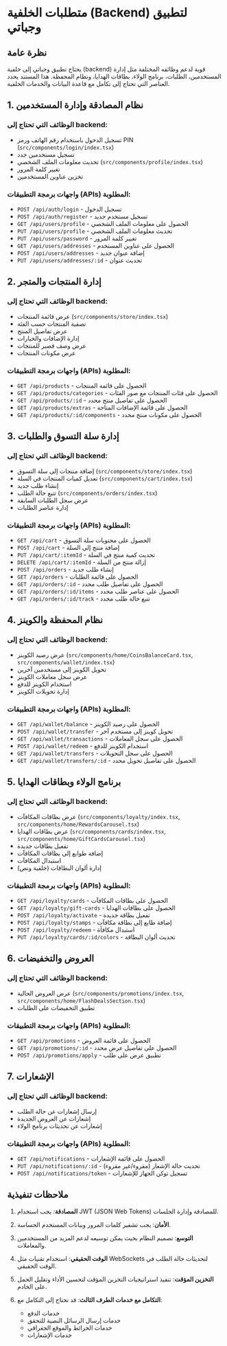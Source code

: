 # متطلبات الخلفية (Backend) لتطبيق وجباتي

## نظرة عامة

يحتاج تطبيق وجباتي إلى خلفية (backend) قوية لدعم وظائفه المختلفة مثل إدارة المستخدمين، الطلبات، برنامج الولاء، بطاقات الهدايا، ونظام المحفظة. هذا المستند يحدد العناصر التي تحتاج إلى تكامل مع قاعدة البيانات والخدمات الخلفية.

## 1. نظام المصادقة وإدارة المستخدمين

### الوظائف التي تحتاج إلى backend:
- تسجيل الدخول باستخدام رقم الهاتف ورمز PIN (`src/components/login/index.tsx`)
- تسجيل مستخدمين جدد
- تحديث معلومات الملف الشخصي (`src/components/profile/index.tsx`)
- تغيير كلمة المرور
- تخزين عناوين المستخدمين

### واجهات برمجة التطبيقات (APIs) المطلوبة:
- `POST /api/auth/login` - تسجيل الدخول
- `POST /api/auth/register` - تسجيل مستخدم جديد
- `GET /api/users/profile` - الحصول على معلومات الملف الشخصي
- `PUT /api/users/profile` - تحديث معلومات الملف الشخصي
- `PUT /api/users/password` - تغيير كلمة المرور
- `GET /api/users/addresses` - الحصول على عناوين المستخدم
- `POST /api/users/addresses` - إضافة عنوان جديد
- `PUT /api/users/addresses/:id` - تحديث عنوان

## 2. إدارة المنتجات والمتجر

### الوظائف التي تحتاج إلى backend:
- عرض قائمة المنتجات (`src/components/store/index.tsx`)
- تصفية المنتجات حسب الفئة
- عرض تفاصيل المنتج
- إدارة الإضافات والخيارات
- عرض وصف قصير للمنتجات
- عرض مكونات المنتجات

### واجهات برمجة التطبيقات (APIs) المطلوبة:
- `GET /api/products` - الحصول على قائمة المنتجات
- `GET /api/products/categories` - الحصول على فئات المنتجات مع صور الفئات
- `GET /api/products/:id` - الحصول على تفاصيل منتج محدد
- `GET /api/products/extras` - الحصول على قائمة الإضافات المتاحة
- `GET /api/products/:id/components` - الحصول على مكونات منتج محدد

## 3. إدارة سلة التسوق والطلبات

### الوظائف التي تحتاج إلى backend:
- إضافة منتجات إلى سلة التسوق (`src/components/store/index.tsx`)
- تعديل كميات المنتجات في السلة (`src/components/cart/index.tsx`)
- إنشاء طلب جديد
- تتبع حالة الطلب (`src/components/orders/index.tsx`)
- عرض سجل الطلبات السابقة
- إدارة عناصر الطلبات

### واجهات برمجة التطبيقات (APIs) المطلوبة:
- `GET /api/cart` - الحصول على محتويات سلة التسوق
- `POST /api/cart` - إضافة منتج إلى السلة
- `PUT /api/cart/:itemId` - تحديث كمية منتج في السلة
- `DELETE /api/cart/:itemId` - إزالة منتج من السلة
- `POST /api/orders` - إنشاء طلب جديد
- `GET /api/orders` - الحصول على قائمة الطلبات
- `GET /api/orders/:id` - الحصول على تفاصيل طلب محدد
- `GET /api/orders/:id/items` - الحصول على عناصر طلب محدد
- `GET /api/orders/:id/track` - تتبع حالة طلب محدد

## 4. نظام المحفظة والكوينز

### الوظائف التي تحتاج إلى backend:
- عرض رصيد الكوينز (`src/components/home/CoinsBalanceCard.tsx`, `src/components/wallet/index.tsx`)
- تحويل الكوينز إلى مستخدمين آخرين
- عرض سجل معاملات الكوينز
- استخدام الكوينز للدفع
- إدارة تحويلات الكوينز

### واجهات برمجة التطبيقات (APIs) المطلوبة:
- `GET /api/wallet/balance` - الحصول على رصيد الكوينز
- `POST /api/wallet/transfer` - تحويل كوينز إلى مستخدم آخر
- `GET /api/wallet/transactions` - الحصول على سجل المعاملات
- `POST /api/wallet/redeem` - استخدام الكوينز للدفع
- `GET /api/wallet/transfers` - الحصول على سجل التحويلات
- `GET /api/wallet/transfers/:id` - الحصول على تفاصيل تحويل محدد

## 5. برنامج الولاء وبطاقات الهدايا

### الوظائف التي تحتاج إلى backend:
- عرض بطاقات المكافآت (`src/components/loyalty/index.tsx`, `src/components/home/RewardsCarousel.tsx`)
- عرض بطاقات الهدايا (`src/components/cards/index.tsx`, `src/components/home/GiftCardsCarousel.tsx`)
- تفعيل بطاقات جديدة
- إضافة طوابع إلى بطاقات المكافآت
- استبدال المكافآت
- إدارة ألوان البطاقات (خلفية ونص)

### واجهات برمجة التطبيقات (APIs) المطلوبة:
- `GET /api/loyalty/cards` - الحصول على بطاقات المكافآت
- `GET /api/loyalty/gift-cards` - الحصول على بطاقات الهدايا
- `POST /api/loyalty/activate` - تفعيل بطاقة جديدة
- `POST /api/loyalty/stamps` - إضافة طابع إلى بطاقة مكافآت
- `POST /api/loyalty/redeem` - استبدال مكافأة
- `PUT /api/loyalty/cards/:id/colors` - تحديث ألوان البطاقة

## 6. العروض والتخفيضات

### الوظائف التي تحتاج إلى backend:
- عرض العروض الحالية (`src/components/promotions/index.tsx`, `src/components/home/FlashDealsSection.tsx`)
- تطبيق التخفيضات على الطلبات

### واجهات برمجة التطبيقات (APIs) المطلوبة:
- `GET /api/promotions` - الحصول على قائمة العروض
- `GET /api/promotions/:id` - الحصول على تفاصيل عرض محدد
- `POST /api/promotions/apply` - تطبيق عرض على طلب

## 7. الإشعارات

### الوظائف التي تحتاج إلى backend:
- إرسال إشعارات عن حالة الطلب
- إشعارات عن العروض الجديدة
- إشعارات عن تحديثات برنامج الولاء

### واجهات برمجة التطبيقات (APIs) المطلوبة:
- `GET /api/notifications` - الحصول على قائمة الإشعارات
- `PUT /api/notifications/:id` - تحديث حالة الإشعار (مقروء/غير مقروء)
- `POST /api/notifications/token` - تسجيل توكن الجهاز للإشعارات

## ملاحظات تنفيذية

1. **المصادقة**: يجب استخدام JWT (JSON Web Tokens) للمصادقة وإدارة الجلسات.

2. **الأمان**: يجب تشفير كلمات المرور وبيانات المستخدم الحساسة.

3. **التوسع**: تصميم النظام بحيث يمكن توسيعه لدعم المزيد من المستخدمين والمعاملات.

4. **الوقت الحقيقي**: استخدام تقنيات مثل WebSockets لتحديثات حالة الطلب في الوقت الحقيقي.

5. **التخزين المؤقت**: تنفيذ استراتيجيات التخزين المؤقت لتحسين الأداء وتقليل الحمل على الخادم.

6. **التكامل مع خدمات الطرف الثالث**: قد تحتاج إلى التكامل مع:
   - خدمات الدفع
   - خدمات إرسال الرسائل النصية للتحقق
   - خدمات الخرائط والموقع الجغرافي
   - خدمات الإشعارات
